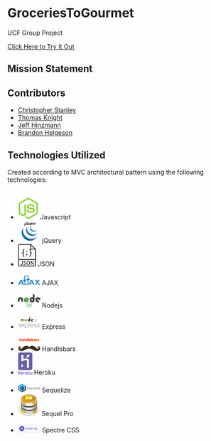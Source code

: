 # GroceriesToGourmet
UCF Group Project

[Click Here to Try It Out](#)

## Mission Statement



## Contributors

* [Christopher Stanley](https://github.com/csthewriter) </br>
* [Thomas Knight](https://github.com/tomnite) </br>
* [Jeff Hinzmann](https://github.com/jahinzmann) </br>
* [Brandon Helgeson](https://github.com/B-Helgeson) </br>

## Technologies Utilized

<!-- icons -->

[1.1]: /icons/javascript.png
[2.1]: /icons/jquery.png
[3.1]: /icons/json.png
[4.1]: /icons/ajax.png
[5.1]: /icons/nodejs.png
[6.1]: /icons/express.png
[7.1]: /icons/handlebars-js.png
[8.1]: /icons/heroku.png
[9.1]: /icons/sequelize.png
[10.1]: /icons/sqlpro.png
[11.1]: /icons/spectre.png



Created according to MVC architectural pattern using the following technologies: </br>
</br>
* [![alt text][1.1]][1] Javascript </br>
* [![alt text][2.1]][2] jQuery </br>
* [![alt text][3.1]][3] JSON </br>
  </br>
* [![alt text][4.1]][4] AJAX </br>
  </br>
* [![alt text][5.1]][5] Nodejs </br>
  </br>
* [![alt text][6.1]][6] Express </br>
  </br>
* [![alt text][7.1]][7] Handlebars </br>
* [![alt text][8.1]][8] Heroku </br>
  </br>
* [![alt text][9.1]][9] Sequelize </br>
* [![alt text][10.1]][10] Sequel Pro </br>
  </br>
* [![alt text][11.1]][11] Spectre CSS </br>

[1]: https://www.javascript.com/
[2]: https://jquery.com
[3]: https://www.json.org/
[4]: https://developer.mozilla.org/en-US/docs/Web/Guide/AJAX/Getting_Started
[5]: https://nodejs.org/en/
[6]: https://expressjs.com/
[7]: http://handlebarsjs.com/
[8]: https://www.heroku.com
[9]: http://sequelize.readthedocs.io/en/v3/
[10]: https://www.sequelpro.com/
[11]: https://picturepan2.github.io/spectre/